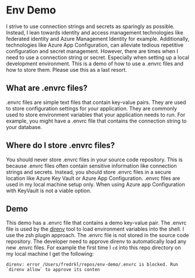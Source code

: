 # Env Demo

I strive to use connection strings and secrets as sparingly as possible. Instead, I lean towards identity and access management technologies like federated identity and Azure Management Identity for example. Additionally, technologies like Azure App Configuration, can alleviate tedious repetitive configuration and secret management. However, there are times when I need to use a connection string or secret. Especially when setting up a local development environment. This is a demo of how to use a .envrc files and how to store them. Please use this as a last resort.

## What are .envrc files?

.envrc files are simple text files that contain key-value pairs. They are used to store configuration settings for your application. They are commonly used to store environment variables that your application needs to run. For example, you might have a .envrc file that contains the connection string to your database.

## Where do I store .envrc files?

You should never store .envrc files in your source code repository. This is because .envrc files often contain sensitive information like connection strings and secrets. Instead, you should store .envrc files in a secure location like Azure Key Vault or Azure App Configuration. .envrc files are used in my local machine setup only. When using Azure app Configuration with KeyVault is not a viable option.

## Demo

This demo has a .envrc file that contains a demo key-value pair. The .envrc file is used by the [direnv](https://github.com/direnv/direnv) tool to load environment variables into the shell. I use the zsh plugin approach. The .envrc file is not stored in the source code repository. The developer need to approve direnv to automatically load any new .envrc files. For example the first time I `cd` into this repo directory on my local machine I get the following:

```shell
direnv: error /Users/fredrkl/repos/env-demo/.envrc is blocked. Run `direnv allow` to approve its conten
```
